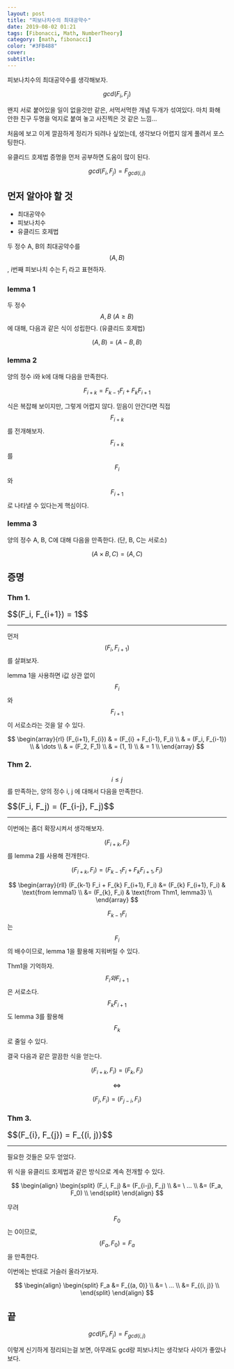 ```yaml
---
layout: post
title: "피보나치수의 최대공약수"
date: 2019-08-02 01:21
tags: [Fibonacci, Math, NumberTheory]
category: [math, fibonacci]
color: "#3FB488"
cover: 
subtitle: 
---
```


피보나치수의 최대공약수를 생각해보자. 

$$ gcd(F_i, F_j) $$

왠지 서로 붙어있을 일이 없을것만 같은, 서먹서먹한 개념 두개가 섞여있다. 마치 화해 안한 친구 두명을 억지로 붙여 놓고 사진찍은 것 같은 느낌...

처음에 보고 이게 깔끔하게 정리가 되려나 싶었는데, 생각보다 어렵지 않게 풀려서 포스팅한다.

유클리드 호제법 증명을 먼저 공부하면 도움이 많이 된다.

$$ gcd(F_i, F_j) = F_{gcd(i, j)} $$

## 먼저 알아야 할 것

- 최대공약수
- 피보나치수
- 유클리드 호제법

두 정수 A, B의 최대공약수를 $$(A, B)$$, i번째 피보나치 수는 F<sub>i</sub> 라고 표현하자.

### lemma 1

두 정수 $$A, B \ (A \geq B)$$에 대해, 다음과 같은 식이 성립한다. (유클리드 호제법)

$$ (A, B) = (A - B, B) $$

### lemma 2

양의 정수 i와 k에 대해 다음을 만족한다.

$$F_{i+k} = F_{k-1} F_i + F_{k} F_{i+1}$$

식은 복잡해 보이지만, 그렇게 어렵지 않다. 믿음이 안간다면 직접 $$F_{i+k}$$를 전개해보자. $$F_{i+k}$$ 를 $$F_i$$ 와 $$F_{i+1}$$ 로 나타낼 수 있다는게 핵심이다.

### lemma 3

양의 정수 A, B, C에 대해 다음을 만족한다. (단, B, C는 서로소)

$$(A \times B, C) = (A, C)$$



## 증명

### Thm 1.

<div style="font-size: 133%;">
$$(F_i, F_{i+1}) = 1$$
</div>

---

먼저 $$(F_i, F_{i+1})$$를 살펴보자.

lemma 1을 사용하면 i값 상관 없이 $$F_i$$와 $$F_{i+1}$$ 이 서로소라는 것을 알 수 있다.

$$ 
\begin{array}{rl}
(F_{i+1}, F_{i})  & = (F_{i} + F_{i-1}, F_i) \\
                & = (F_i, F_{i-1}) \\
                & \dots \\
                & = (F_2, F_1) \\
                & = (1, 1) \\
                & = 1 \\
\end{array} 
$$

### Thm 2.

$$i \leq j$$ 를 만족하는, 양의 정수 i, j 에 대해서 다음을 만족한다.

<div style="font-size: 133%;">
$$(F_i, F_j) = (F_{i-j}, F_j)$$
</div>

---

이번에는 좀더 확장시켜서 생각해보자.

$$(F_{i+k}, F_i)$$를 lemma 2를 사용해 전개한다.

$$(F_{i+k}, F_i) = (F_{k-1} F_i + F_{k} F_{i+1}, F_i)$$


$$
\begin{array}{rll}
(F_{k-1} F_i + F_{k} F_{i+1}, F_i) &= (F_{k} F_{i+1}, F_i) & \text{from lemma1} \\
                                   &= (F_{k}, F_i) & \text{from Thm1, lemma3} \\
\end{array}
$$

$$F_{k-1} F_i $$ 는 $$F_i$$의 배수이므로, lemma 1을 활용해 지워버릴 수 있다.

Thm1을 기억하자. $$F_i와 F_{i+1}$$ 은 서로소다. $$F_{k} F_{i+1}$$ 도 lemma 3를 활용해 $$F_{k}$$ 로 줄일 수 있다.

결국 다음과 같은 깔끔한 식을 얻는다.

$$(F_{i+k}, F_i) = (F_{k}, F_i)$$

$$ \iff $$

$$(F_{j}, F_i) = (F_{j-i}, F_i)$$

### Thm 3.

<div style="font-size: 133%;">
$$(F_{i}, F_{j}) = F_{(i, j)}$$
</div>

---

필요한 것들은 모두 얻었다.

위 식을 유클리드 호제법과 같은 방식으로 계속 전개할 수 있다.

$$ 
\begin{align}
\begin{split}
(F_i, F_j)  &= (F_{i-j}, F_j) \\
            &= \ ... \\
            &= (F_a, F_0) \\
\end{split}
\end{align} $$

무려 $$F_0$$는 0이므로, $$(F_a, F_0) = F_a$$ 을 만족한다.

이번에는 반대로 거슬러 올라가보자.

$$ 
\begin{align}
\begin{split}
F_a &= F_{(a, 0)} \\
    &= \ ... \\
    &= F_{(i, j)} \\
\end{split}
\end{align} $$

## 끝

$$ gcd(F_i, F_j) = F_{gcd(i, j)} $$

이렇게 신기하게 정리되는걸 보면, 아무래도 gcd랑 피보나치는 생각보다 사이가 좋았나보다. 